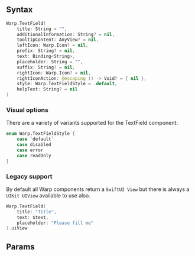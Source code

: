 ## Syntax

```swift
Warp.TextField(
    title: String = "",
    additionalInformation: String? = nil,
    tooltipContent: AnyView? = nil,
    leftIcon: Warp.Icon? = nil,
    prefix: String? = nil,
    text: Binding<String>,
    placeholder: String = "",
    suffix: String? = nil,
    rightIcon: Warp.Icon? = nil,
    rightIconAction: @escaping () -> Void? = { nil },
    style: Warp.TextFieldStyle = .default,
    helpText: String? = nil
)
```

### Visual options
There are a variety of variants supported for the TextField component:

```swift
enum Warp.TextFieldStyle {
    case `default`
    case disabled
    case error
    case readOnly
}
```

### Legacy support

By default all Warp components return a `SwiftUI View` but there is always a `UIKit UIView` available to use also.

```swift example
Warp.TextField(
    title: "Title",
    text: $text,
    placeholder: "Please fill me"
).uiView
```

## Params

<api-table type=iOS component="TextField" />